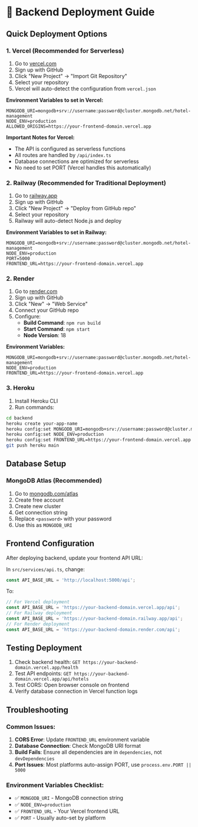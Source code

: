 # 🚀 Backend Deployment Guide

## Quick Deployment Options

### 1. Vercel (Recommended for Serverless)
1. Go to [vercel.com](https://vercel.com)
2. Sign up with GitHub
3. Click "New Project" → "Import Git Repository"
4. Select your repository
5. Vercel will auto-detect the configuration from `vercel.json`

**Environment Variables to set in Vercel:**
```
MONGODB_URI=mongodb+srv://username:password@cluster.mongodb.net/hotel-management
NODE_ENV=production
ALLOWED_ORIGINS=https://your-frontend-domain.vercel.app
```

**Important Notes for Vercel:**
- The API is configured as serverless functions
- All routes are handled by `/api/index.ts`
- Database connections are optimized for serverless
- No need to set PORT (Vercel handles this automatically)

### 2. Railway (Recommended for Traditional Deployment)
1. Go to [railway.app](https://railway.app)
2. Sign up with GitHub
3. Click "New Project" → "Deploy from GitHub repo"
4. Select your repository
5. Railway will auto-detect Node.js and deploy

**Environment Variables to set in Railway:**
```
MONGODB_URI=mongodb+srv://username:password@cluster.mongodb.net/hotel-management
NODE_ENV=production
PORT=5000
FRONTEND_URL=https://your-frontend-domain.vercel.app
```

### 2. Render
1. Go to [render.com](https://render.com)
2. Sign up with GitHub
3. Click "New" → "Web Service"
4. Connect your GitHub repo
5. Configure:
   - **Build Command**: `npm run build`
   - **Start Command**: `npm start`
   - **Node Version**: 18

**Environment Variables:**
```
MONGODB_URI=mongodb+srv://username:password@cluster.mongodb.net/hotel-management
NODE_ENV=production
FRONTEND_URL=https://your-frontend-domain.vercel.app
```

### 3. Heroku
1. Install Heroku CLI
2. Run commands:
```bash
cd backend
heroku create your-app-name
heroku config:set MONGODB_URI=mongodb+srv://username:password@cluster.mongodb.net/hotel-management
heroku config:set NODE_ENV=production
heroku config:set FRONTEND_URL=https://your-frontend-domain.vercel.app
git push heroku main
```

## Database Setup

### MongoDB Atlas (Recommended)
1. Go to [mongodb.com/atlas](https://mongodb.com/atlas)
2. Create free account
3. Create new cluster
4. Get connection string
5. Replace `<password>` with your password
6. Use this as `MONGODB_URI`

## Frontend Configuration

After deploying backend, update your frontend API URL:

In `src/services/api.ts`, change:
```typescript
const API_BASE_URL = 'http://localhost:5000/api';
```

To:
```typescript
// For Vercel deployment
const API_BASE_URL = 'https://your-backend-domain.vercel.app/api';
// For Railway deployment
const API_BASE_URL = 'https://your-backend-domain.railway.app/api';
// For Render deployment
const API_BASE_URL = 'https://your-backend-domain.render.com/api';
```

## Testing Deployment

1. Check backend health: `GET https://your-backend-domain.vercel.app/health`
2. Test API endpoints: `GET https://your-backend-domain.vercel.app/api/hotels`
3. Test CORS: Open browser console on frontend
4. Verify database connection in Vercel function logs

## Troubleshooting

### Common Issues:
1. **CORS Error**: Update `FRONTEND_URL` environment variable
2. **Database Connection**: Check MongoDB URI format
3. **Build Fails**: Ensure all dependencies are in `dependencies`, not `devDependencies`
4. **Port Issues**: Most platforms auto-assign PORT, use `process.env.PORT || 5000`

### Environment Variables Checklist:
- ✅ `MONGODB_URI` - MongoDB connection string
- ✅ `NODE_ENV=production`
- ✅ `FRONTEND_URL` - Your Vercel frontend URL
- ✅ `PORT` - Usually auto-set by platform
